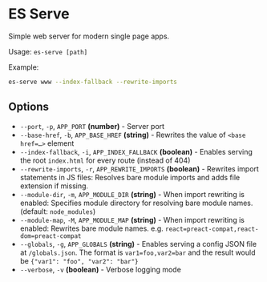 # ES Serve

Simple web server for modern single page apps.

Usage: `es-serve [path]`

Example:

```sh
es-serve www --index-fallback --rewrite-imports
```

## Options

- `--port`, `-p`, `APP_PORT` **(number)** - Server port
- `--base-href`, `-b`, `APP_BASE_HREF` **(string)** -
  Rewrites the value of `<base href=…>` element
- `--index-fallback`, `-i`, `APP_INDEX_FALLBACK` **(boolean)** -
  Enables serving the root `index.html` for every route (instead of 404)
- `--rewrite-imports`, `-r`, `APP_REWRITE_IMPORTS` **(boolean)** -
  Rewrites import statements in JS files:
  Resolves bare module imports and adds file extension if missing.
- `--module-dir`, `-m`, `APP_MODULE_DIR` **(string)** -
  When import rewriting is enabled:
  Specifies module directory for resolving bare module names.
  (default: `node_modules`)
- `--module-map`, `-M`, `APP_MODULE_MAP` **(string)** -
  When import rewriting is enabled:
  Rewrites bare module names.
  e.g. `react=preact-compat,react-dom=preact-compat`
- `--globals`, `-g`, `APP_GLOBALS` **(string)** -
  Enables serving a config JSON file at `/globals.json`.
  The format is `var1=foo,var2=bar`
  and the result would be `{"var1": "foo", "var2": "bar"}`
- `--verbose`, `-v` **(boolean)** -
  Verbose logging mode
